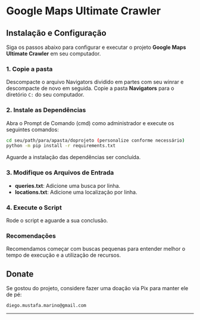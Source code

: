 
# Google Maps Ultimate Crawler

## Instalação e Configuração

Siga os passos abaixo para configurar e executar o projeto **Google Maps Ultimate Crawler** em seu computador.

### 1. Copie a pasta

Descompacte o arquivo Navigators dividido em partes com seu winrar e descompacte de novo em seguida. Copie a pasta **Navigators** para o diretório `C:` do seu computador.

### 2. Instale as Dependências

Abra o Prompt de Comando (cmd) como administrador e execute os seguintes comandos:

```sh
cd seu/path/para/apasta/doprojeto (personalize conforme necessário)
python -m pip install -r requirements.txt
```

Aguarde a instalação das dependências ser concluída.

### 3. Modifique os Arquivos de Entrada

- **queries.txt**: Adicione uma busca por linha.
- **locations.txt**: Adicione uma localização por linha.

### 4. Execute o Script

Rode o script e aguarde a sua conclusão.

### Recomendações

Recomendamos começar com buscas pequenas para entender melhor o tempo de execução e a utilização de recursos.

## Donate

Se gostou do projeto, considere fazer uma doação via Pix para manter ele de pé:

```
diego.mustafa.marino@gmail.com
```

---
